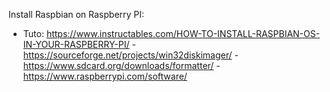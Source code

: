 
Install Raspbian on Raspberry PI:
- Tuto:  https://www.instructables.com/HOW-TO-INSTALL-RASPBIAN-OS-IN-YOUR-RASPBERRY-PI/
  -https://sourceforge.net/projects/win32diskimager/
  -https://www.sdcard.org/downloads/formatter/
  -https://www.raspberrypi.com/software/

